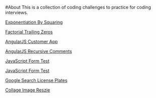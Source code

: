 #About
This is a collection of coding challenges to practice for coding interviews.

[Exponentiation By Squaring](exponentiation_by_squaring)

[Factorial Trailing Zeros](factorial_trailing_zeros)

[AngularJS Customer App](angularjs_customer_app)

[AngularJS Recursive Comments](angularjs_recursive_comments)

[JavaScript Form Test](javascript_form_test)

[JavaScript Form Test](javascript_form_test)

[Google Search License Plates](google_search_license_plates)

[Collage Image Reszie](collage_image_resize)
